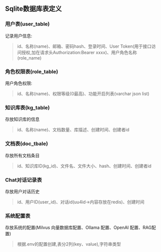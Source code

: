 ## Sqlite数据库表定义
### 用户表(user_table)
记录用户信息:
>id、名称(name)、邮箱、密码hash、登录时间、User Token(用于接口访问授权,加在请求头Authorization:Bearer xxxx)、用户角色名称(role_name)

### 角色权限表(role_table)
用户角色权限:
>id、名称(name)、权限等级(0最高)、功能开启列表(varchar json list)

### 知识库表(kg_table)
存放知识库的信息
>id、名称(name)、文档数量、库描述、创建时间、创建者id

### 文档表(doc_tbale)
存放所有文档条目
>id、知识库ID(kg_id)、文件名、文件大小、hash、创建时间、创建者id

### Chat对话记录表
存放用户对话历史
>id、用户ID(user_id)、对话id(uu4id->内容存放在redis)、创建时间

### 系统配置表
存放系统的配置(Milvus 向量数据库配置、Ollama 配置、OpenAI 配置、RAG配置)
>根据.env的配置创建,表分2列(key、value),字符串类型